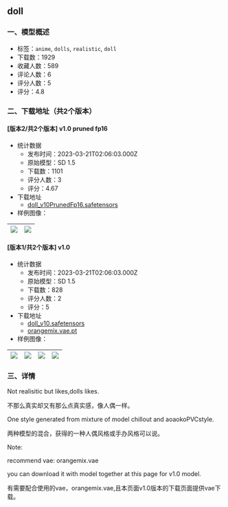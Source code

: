 ## doll
### 一、模型概述

- 标签：`anime`, `dolls`, `realistic`, `doll`
- 下载数：1929
- 收藏人数：589
- 评论人数：6
- 评分人数：5
- 评分：4.8

### 二、下载地址（共2个版本）

#### [版本2/共2个版本] v1.0 pruned fp16

- 统计数据
  - 发布时间：2023-03-21T02:06:03.000Z
  - 原始模型：SD 1.5
  - 下载数：1101
  - 评分人数：3
  - 评分：4.67
- 下载地址
  - [doll_v10PrunedFp16.safetensors](https://civitai.com/api/download/models/26466)
- 样例图像：

| <img src="https://image.civitai.com/xG1nkqKTMzGDvpLrqFT7WA/85d3be14-6262-4647-28b7-42dc98e20400/width=450/291733.jpeg" /> | <img src="https://image.civitai.com/xG1nkqKTMzGDvpLrqFT7WA/c14d0bc1-1331-417b-2bc8-115d7daf3300/width=450/291731.jpeg" /> |
| ---- | ---- |

#### [版本1/共2个版本] v1.0

- 统计数据
  - 发布时间：2023-03-21T02:06:03.000Z
  - 原始模型：SD 1.5
  - 下载数：828
  - 评分人数：2
  - 评分：5
- 下载地址
  - [doll_v10.safetensors](https://civitai.com/api/download/models/23142)
  - [orangemix.vae.pt](https://civitai.com/api/download/models/23142?type=VAE&format=Other)
- 样例图像：

| <img src="https://image.civitai.com/xG1nkqKTMzGDvpLrqFT7WA/ae273cf4-05fd-4682-edf7-797b81da3400/width=450/250519.jpeg" /> | <img src="https://image.civitai.com/xG1nkqKTMzGDvpLrqFT7WA/b5c7d698-3164-4e12-c255-3f9629b0dc00/width=450/250500.jpeg" /> | <img src="https://image.civitai.com/xG1nkqKTMzGDvpLrqFT7WA/7c32ea0e-f663-47ba-f941-aad8305aca00/width=450/250518.jpeg" /> | <img src="https://image.civitai.com/xG1nkqKTMzGDvpLrqFT7WA/89234987-bf26-45b6-2afe-7fa851c16000/width=450/250517.jpeg" /> |
| ---- | ---- | ---- | ---- |


### 三、详情
<p>Not realisitic but likes,dolls likes.</p><p>不那么真实却又有那么点真实感，像人偶一样。</p><p>One style generated from mixture of model chillout and aoaokoPVCstyle.</p><p>两种模型的混合，获得的一种人偶风格或手办风格可以说。</p><p></p><p>Note:</p><p>recommend vae: orangemix.vae</p><p>you can download it with model together at this page for v1.0 model.</p><p>有需要配合使用的vae，orangemix.vae,且本页面v1.0版本的下载页面提供vae下载。</p>